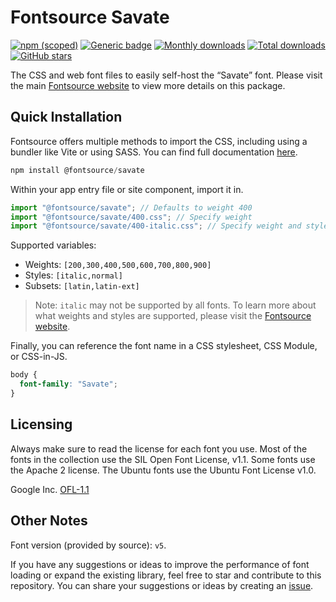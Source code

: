 # Fontsource Savate

[![npm (scoped)](https://img.shields.io/npm/v/@fontsource/savate?color=brightgreen)](https://www.npmjs.com/package/@fontsource/savate) [![Generic badge](https://img.shields.io/badge/fontsource-passing-brightgreen)](https://github.com/fontsource/fontsource) [![Monthly downloads](https://badgen.net/npm/dm/@fontsource/savate)](https://github.com/fontsource/fontsource) [![Total downloads](https://badgen.net/npm/dt/@fontsource/savate)](https://github.com/fontsource/fontsource) [![GitHub stars](https://img.shields.io/github/stars/fontsource/fontsource.svg?style=social&label=Star)](https://github.com/fontsource/fontsource/stargazers)

The CSS and web font files to easily self-host the “Savate” font. Please visit the main [Fontsource website](https://fontsource.org/fonts/savate) to view more details on this package.

## Quick Installation

Fontsource offers multiple methods to import the CSS, including using a bundler like Vite or using SASS. You can find full documentation [here](https://fontsource.org/docs/getting-started/introduction).

```javascript
npm install @fontsource/savate
```

Within your app entry file or site component, import it in.

```javascript
import "@fontsource/savate"; // Defaults to weight 400
import "@fontsource/savate/400.css"; // Specify weight
import "@fontsource/savate/400-italic.css"; // Specify weight and style
```

Supported variables:
- Weights: `[200,300,400,500,600,700,800,900]`
- Styles: `[italic,normal]`
- Subsets: `[latin,latin-ext]`

> Note: `italic` may not be supported by all fonts. To learn more about what weights and styles are supported, please visit the [Fontsource website](https://fontsource.org/fonts/savate).

Finally, you can reference the font name in a CSS stylesheet, CSS Module, or CSS-in-JS.

```css
body {
  font-family: "Savate";
}
```

## Licensing
Always make sure to read the license for each font you use. Most of the fonts in the collection use the SIL Open Font License, v1.1. Some fonts use the Apache 2 license. The Ubuntu fonts use the Ubuntu Font License v1.0.

Google Inc.
[OFL-1.1](http://scripts.sil.org/OFL)

## Other Notes
Font version (provided by source): `v5`.

If you have any suggestions or ideas to improve the performance of font loading or expand the existing library, feel free to star and contribute to this repository. You can share your suggestions or ideas by creating an [issue](https://github.com/fontsource/fontsource/issues).